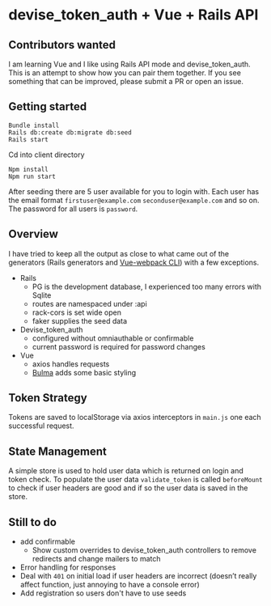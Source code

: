 # devise_token_auth + Vue + Rails API

## Contributors wanted
I am learning Vue and I like using Rails API mode and devise_token_auth. This is an attempt to show how you can pair them together. If you see something that can be improved, please submit a PR or open an issue.

## Getting started

```
Bundle install
Rails db:create db:migrate db:seed
Rails start
```

Cd into client directory

```
Npm install
Npm run start
```

After seeding there are 5 user available for you to login with. Each user has the email format `firstuser@example.com` `seconduser@example.com` and so on. The password for all users is `password`.

## Overview
I have tried to keep all the output as close to what came out of the generators (Rails generators and [Vue-webpack CLI](https://github.com/vuejs-templates/webpack)) with a few exceptions.

* Rails 
  * PG is the development database, I experienced too many errors with Sqlite
  * routes are namespaced under :api
  * rack-cors is set wide open
  * faker supplies the seed data
* Devise_token_auth 
  * configured without omniauthable or confirmable
  * current password is required for password changes
* Vue
  * axios handles requests
  * [Bulma](https://github.com/jgthms/bulma) adds some basic styling

## Token Strategy
Tokens are saved to localStorage via axios interceptors in `main.js` one each successful request.

## State Management
A simple store is used to hold user data which is returned on login and token check. To populate the user data `validate_token` is called `beforeMount` to check if user headers are good and if so the user data is saved in the store.

## Still to do
* add confirmable
  * Show custom overrides to devise_token_auth controllers to remove redirects and change mailers to match 
* Error handling for responses
* Deal with `401` on initial load if user headers are incorrect (doesn’t really affect function, just annoying to have a console error)
* Add registration so users don't have to use seeds
